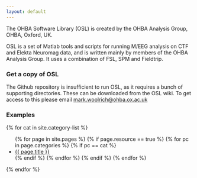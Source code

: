 ```yaml
---
layout: default
---
```


The OHBA Software Library (OSL) is created by the OHBA Analysis Group, OHBA, Oxford, UK.

OSL is a set of Matlab tools and scripts for running M/EEG analysis on CTF and Elekta Neuromag data, and is written mainly by members of the OHBA Analysis Group. It uses a combination of FSL, SPM and Fieldtrip.

### Get a copy of OSL

The Github repository is insufficient to run OSL, as it requires a bunch of supporting directories. These can be downloaded from the OSL wiki. To get access to this please email [mark.woolrich@ohba.ox.ac.uk](mailto:mark.woolrich@ohba.ox.ac.uk)

### Examples

{% for cat in site.category-list %}
<ul>
  {% for page in site.pages %}
    {% if page.resource == true %}
      {% for pc in page.categories %}
        {% if pc == cat %}
          <li><a href="{{ site.baseurl }}{{ page.url }}">{{ page.title }}</a></li>
        {% endif %}   <!-- cat-match-p -->
      {% endfor %}  <!-- page-category -->
    {% endif %}   <!-- resource-p -->
  {% endfor %}  <!-- page -->
</ul>
{% endfor %}  <!-- cat -->

<!-- ### Tables

| head1        | head two          | three |
|:-------------|:------------------|:------|
| ok           | good swedish fish | nice  |
| out of stock | good and plenty   | nice  |
| ok           | good `oreos`      | hmm   |
| ok           | good `zoute` drop | yumm  |

### Small image

![](https://assets-cdn.github.com/images/icons/emoji/octocat.png)

### Large image

![](https://guides.github.com/activities/hello-world/branching.png)

### Code

```matlab
x = f(x)
``` -->
